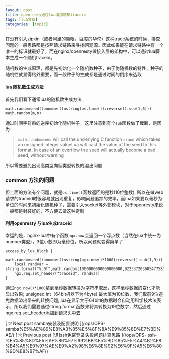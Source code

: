 ```yaml
---
layout: post
title: openresty通过lua增加随机traceid 
tags: [lua文章]
categories: [topic]
---
```

在没有引入zipkin（或者阿里的鹰眼，百度的华佗）这种trace系统的时候，排查问题的一般思路都是按照请求链路来寻找问题源。因此如果能在请求链路中有一个唯一的标识就最好了，而在nginx/openresty做接入层的架构中，可以通过lua脚本生成一个随机traceid。

随机数的生成原理，都是先初始化一个随机数种子，由于伪随机数的特性，种子的随机性就显得格外重要，而一般种子的生成都是通过时间的倒序来选取

#### lua 随机数生成方法

首先我们看下通常lua的随机数生成方法

    
    
    math.randomseed(tonumber(tostring(os.time()):reverse():sub(1,6)))
    math.random(m,n)
    

通过时间字符串的逆序初始化随机种子，这里注意到有个`sub`函数做了截断，是因为

> `math.randomseed` will call the underlying C function `srand` which takes an
> unsigned integer valueLua will cast the value of the seed to this format. In
> case of an overflow the seed will actually become a bad seed, without
> warning

所以需要避免出现高类型向低类型转换的溢出问题

### common 方法的问题

但上面的方法有个问题，就是`os.time()`函数返回的是秒(10位整数),
所以在做web请求的traceid时很容易就出现重复，影响问题追踪的效率，而lua如果要以毫秒为单位的时间来初始化随机种子，需要引入socket等外部模块，对于openresty来说一般都是封装好的，不方便去做这种定制

#### 利用openresty 与lua生成traceid

幸运的是，nginx-lua中有个函数`ngx.now`会返回一个浮点数（当然在lua中统一为number类型），3位小数即为毫秒位，所以问题就变得简单了

    
    
    access_by_lua_block {
        math.randomseed(tonumber(tostring(ngx.now()*1000):reverse():sub(1,9)))
        local randvar = string.format("%.0f",math.random(1000000000000000000,9223372036854775807))
        ngx.req.set_header("traceid", randvar)
    }
    

通过`ngx.now()*1000`拿到毫秒数据转换为字符串取反，这样毫秒数据的变化才能显出效果; unsigned int（64bit机器下为4byte)
最大值为10位数，我们取前9位避免数据溢出带来的转换问题;
lua在显示大于64bit的数据时会自动用科学技术法表示，所以我们需要通过string.format函数来将其转换为19位数字，然后通过ngx.req.set_header添加到请求头中去

[ ⤧ Next post samba安装及配置说明 ](/ops/OPS-
samba%E5%AE%89%E8%A3%85%E5%8F%8A%E9%85%8D%E7%BD%AE/) [ ⤧ Previous post
[译]ssh免密登录失败问题排查思路 ](/ops/OPS-
ssh-%E5%85%8D%E5%AF%86%E7%99%BB%E5%BD%95%E5%A4%B1%E8%B4%A5%E9%97%AE%E9%A2%98%E6%8E%92%E6%9F%A5%E6%80%9D%E8%B7%AF/)